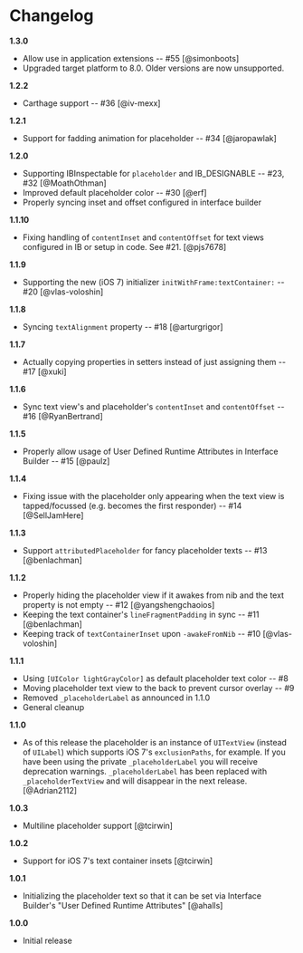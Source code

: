 # Changelog

**1.3.0**

 - Allow use in application extensions -- #55 [@simonboots]
 - Upgraded target platform to 8.0. Older versions are now unsupported.

**1.2.2**

 - Carthage support -- #36 [@iv-mexx]

**1.2.1**

 - Support for fadding animation for placeholder -- #34 [@jaropawlak]

**1.2.0**

 - Supporting IBInspectable for `placeholder` and IB_DESIGNABLE -- #23, #32 [@MoathOthman]
 - Improved default placeholder color -- #30 [@erf]
 - Properly syncing inset and offset configured in interface builder

**1.1.10**

 - Fixing handling of `contentInset` and `contentOffset` for text views configured in IB or setup in code. See #21. [@pjs7678]

**1.1.9**

 - Supporting the new (iOS 7) initializer `initWithFrame:textContainer:` -- #20 [@vlas-voloshin]

**1.1.8**

 - Syncing `textAlignment` property -- #18 [@arturgrigor]

**1.1.7**

 - Actually copying properties in setters instead of just assigning them -- #17 [@xuki]

**1.1.6**

 - Sync text view's and placeholder's `contentInset` and `contentOffset` -- #16 [@RyanBertrand]

**1.1.5**

 - Properly allow usage of User Defined Runtime Attributes in Interface Builder -- #15 [@paulz]

**1.1.4**

 - Fixing issue with the placeholder only appearing when the text view is tapped/focussed (e.g. becomes the first responder) -- #14 [@SellJamHere]

**1.1.3**

 - Support `attributedPlaceholder` for fancy placeholder texts -- #13 [@benlachman]

**1.1.2**

 - Properly hiding the placeholder view if it awakes from nib and the text property is not empty -- #12 [@yangshengchaoios]
 - Keeping the text container's `lineFragmentPadding` in sync -- #11 [@benlachman]
 - Keeping track of `textContainerInset` upon `-awakeFromNib` -- #10 [@vlas-voloshin]

**1.1.1**

 - Using `[UIColor lightGrayColor]` as default placeholder text color -- #8
 - Moving placeholder text view to the back to prevent cursor overlay -- #9
 - Removed `_placeholderLabel` as announced in 1.1.0
 - General cleanup

**1.1.0**

 - As of this release the placeholder is an instance of `UITextView` (instead of `UILabel`) which supports iOS 7's `exclusionPaths`, for example. If you have been using the private `_placeholderLabel` you will receive deprecation warnings. `_placeholderLabel` has been replaced with `_placeholderTextView` and will disappear in the next release.  [@Adrian2112]

**1.0.3**

 - Multiline placeholder support [@tcirwin]

**1.0.2**

 - Support for iOS 7's text container insets [@tcirwin]

**1.0.1**

 - Initializing the placeholder text so that it can be set via Interface Builder's "User Defined Runtime Attributes" [@ahalls]

**1.0.0**

 - Initial release

